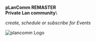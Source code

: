 **pLanComm REMASTER**\
**Private Lan community**\

*create, schedule or subscribe for Events*

![plancomm Logo](https://res.cloudinary.com/ironhackcamp/image/upload/v1579561986/codesource/header_pic_wosn8d.jpg)